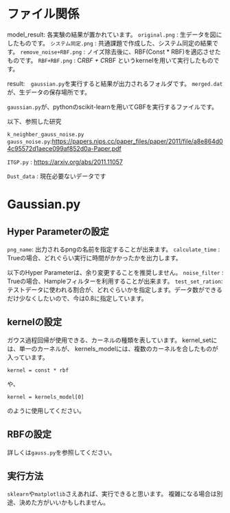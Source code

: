 # ファイル関係
model_result: 各実験の結果が置かれています。
`original.png` : 生データを図にしたものです。
`システム同定.png` : 共通課題で作成した、システム同定の結果です。
`remove_noise+RBF.png` : ノイズ除去後に、RBF(Const * RBF)を適応させたものです。
`RBF+RBF.png` : C*RBF + C*RBF というkernelを用いて実行したものです。

result:　`gaussian.py`を実行すると結果が出力されるフォルダです。
`merged.dat`が、生データの保存場所です。

`gaussian.py`が、pythonのscikit-learnを用いてGBFを実行するファイルです。

以下、参照した研究

`k_neighber_gauss_noise.py` `gauss_noise.py`:https://papers.nips.cc/paper_files/paper/2011/file/a8e864d04c95572d1aece099af852d0a-Paper.pdf

`ITGP.py` : https://arxiv.org/abs/2011.11057

`Dust_data` : 現在必要ないデータです

# Gaussian.py

## Hyper Parameterの設定
`png_name`: 出力されるpngの名前を指定することが出来ます。
`calculate_time` : Trueの場合、どれぐらい実行に時間がかかったかを出力します。

以下のHyper Parameterは、余り変更することを推奨しません。
`noise_filter` : Trueの場合、Hampleフィルターを利用することが出来ます。
`test_set_ration`: テストデータに使われる割合が、どれぐらいかを指定します。データ数ができるだけ少なくしたいので、今は0.8に指定しています。

## kernelの設定
ガウス過程回帰が使用できる、カーネルの種類を表しています。
kernel_setには、単一のカーネルが、
kernels_modelには、複数のカーネルを合したものが入っています。

```
kernel = const * rbf
```
や、

```
kernel = kernels_model[0]
```
のように使用してください。

## RBFの設定
詳しくは`gauss.py`を参照してください。

## 実行方法
`sklearn`や`matplotlib`さえあれば、実行できると思います。
複雑になる場合は別途、決めた方がいいかもしれません。
